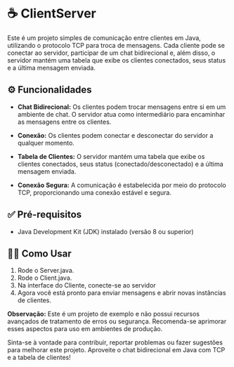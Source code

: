 # ☕ ClientServer

Este é um projeto simples de comunicação entre clientes em Java, utilizando o protocolo TCP para troca de mensagens. Cada cliente pode se conectar ao servidor, participar de um chat bidirecional e, além disso, o servidor mantém uma tabela que exibe os clientes conectados, seus status e a última mensagem enviada.

## ⚙ Funcionalidades

- **Chat Bidirecional:** Os clientes podem trocar mensagens entre si em um ambiente de chat. O servidor atua como intermediário para encaminhar as mensagens entre os clientes.

- **Conexão:** Os clientes podem conectar e desconectar do servidor a qualquer momento.

- **Tabela de Clientes:** O servidor mantém uma tabela que exibe os clientes conectados, seus status (conectado/desconectado) e a última mensagem enviada.

- **Conexão Segura:** A comunicação é estabelecida por meio do protocolo TCP, proporcionando uma conexão estável e segura.

## ✅ Pré-requisitos

- Java Development Kit (JDK) instalado (versão 8 ou superior)

## 🐱‍👤 Como Usar
1. Rode o Server.java.
2. Rode o Client.java.
3. Na interface do Cliente, conecte-se ao servidor
4. Agora você está pronto para enviar mensagens e abrir novas instâncias de clientes.

**Observação:** Este é um projeto de exemplo e não possui recursos avançados de tratamento de erros ou segurança. Recomenda-se aprimorar esses aspectos para uso em ambientes de produção.

Sinta-se à vontade para contribuir, reportar problemas ou fazer sugestões para melhorar este projeto. Aproveite o chat bidirecional em Java com TCP e a tabela de clientes!
